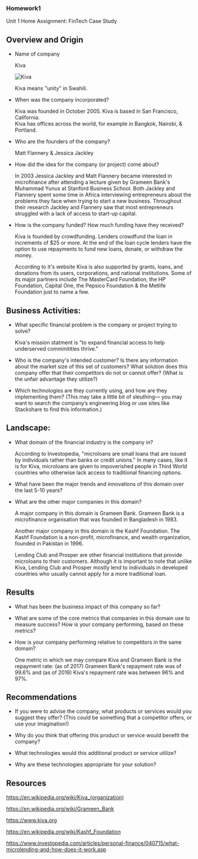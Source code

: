 ### Homework1
Unit 1 Home Assignment: FinTech Case Study

## Overview and Origin

* Name of company
   
    Kiva

    ![Kiva](https://umonarch.ch/wp-content/uploads/2019/04/KIva-Header.jpeg)

    Kiva means "unity" in Swahili. 

* When was the company incorporated?

    Kiva was founded in October 2005. 
    Kiva is based in San Francisco, California.  
    Kiva has offices across the world, for example in Bangkok, Nairobi, & Portland.

* Who are the founders of the company?

    Matt Flannery & Jessica Jackley 

* How did the idea for the company (or project) come about?

    In 2003 Jessica Jackley and Matt Flannery became interested in microfinance after attending a lecture given by Grameen Bank's Muhammad Yunus at Stanford Business School. Both Jackley and Flannery spent some time in Africa interviewing entrepreneurs about the problems they face when trying to start a new business. Throughout their research Jackley and Flannery saw that most entrepreneurs struggled with a lack of access to start-up capital. 

* How is the company funded? How much funding have they received?

    Kiva is founded by crowdfunding. Lenders crowdfund the loan in increments of $25 or more. At the end of the loan cycle lenders have the option to use repayments to fund new loans, donate, or withdraw the money.

    According to it's website Kiva is also supported by grants, loans, and donations from its users, corporations, and national institutions. Some of its major partners include The MasterCard Foundation, the HP Foundation, Capital One, the Pepsico Foundation & the Metlife Foundation just to name a few.



## Business Activities:

* What specific financial problem is the company or project trying to solve?

    Kiva's mission statment is "to expand financial access to help underserved comminitities thrive." 

* Who is the company's intended customer?  Is there any information about the market size of this set of customers?
What solution does this company offer that their competitors do not or cannot offer? (What is the unfair advantage they utilize?)



* Which technologies are they currently using, and how are they implementing them? (This may take a little bit of sleuthing–– you may want to search the company’s engineering blog or use sites like Stackshare to find this information.)


## Landscape:

* What domain of the financial industry is the company in?

    According to Investopedia, "microloans are small loans that are issued by individuals rather than banks or credit unions." In many cases, like it is for Kiva, microloans are given to impoverished people in Third World countries who otherwise lack access to traditional financing options.

* What have been the major trends and innovations of this domain over the last 5-10 years?

* What are the other major companies in this domain?

    A major company in this domain is Grameen Bank. Grameen Bank is a microfinance organisation that was founded in Bangladesh in 1983. 

    Another major company in this domain is the Kashf Foundation. The Kashf Foundation is a non-profit, microfinance, and wealth organization, founded in Pakistan in 1996.

    Lending Club and Prosper are other financial institutions that provide microloans to their customers. Although it is important to note that unlike Kiva, Lending Club and Prosper mostly lend to individuals in developed countries who usually cannot apply for a more traditional loan. 

## Results

* What has been the business impact of this company so far?


* What are some of the core metrics that companies in this domain use to measure success? How is your company performing, based on these metrics?

* How is your company performing relative to competitors in the same domain?

    One metric in which we may compare Kiva and Grameen Bank is the repayment rate: (as of 2017) Grameen Bank's repayment rate was of 99.6% and (as of 2019) Kiva's repayment rate was between 96% and 97%. 




## Recommendations

* If you were to advise the company, what products or services would you suggest they offer? (This could be something that a competitor offers, or use your imagination!)

* Why do you think that offering this product or service would benefit the company?

* What technologies would this additional product or service utilize?

* Why are these technologies appropriate for your solution?

## Resources 

https://en.wikipedia.org/wiki/Kiva_(organization)

https://en.wikipedia.org/wiki/Grameen_Bank

https://www.kiva.org

https://en.wikipedia.org/wiki/Kashf_Foundation

https://www.investopedia.com/articles/personal-finance/040715/what-microlending-and-how-does-it-work.asp

